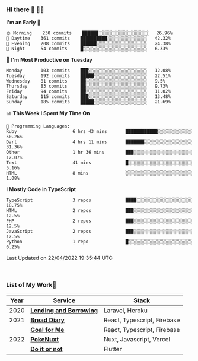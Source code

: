 ### Hi there 👋 🧑‍💻



<!--START_SECTION:waka-->
**I'm an Early 🐤** 

```text
🌞 Morning    230 commits    ██████░░░░░░░░░░░░░░░░░░░   26.96% 
🌆 Daytime    361 commits    ██████████░░░░░░░░░░░░░░░   42.32% 
🌃 Evening    208 commits    ██████░░░░░░░░░░░░░░░░░░░   24.38% 
🌙 Night      54 commits     █░░░░░░░░░░░░░░░░░░░░░░░░   6.33%

```
📅 **I'm Most Productive on Tuesday** 

```text
Monday       103 commits    ███░░░░░░░░░░░░░░░░░░░░░░   12.08% 
Tuesday      192 commits    █████░░░░░░░░░░░░░░░░░░░░   22.51% 
Wednesday    81 commits     ██░░░░░░░░░░░░░░░░░░░░░░░   9.5% 
Thursday     83 commits     ██░░░░░░░░░░░░░░░░░░░░░░░   9.73% 
Friday       94 commits     ██░░░░░░░░░░░░░░░░░░░░░░░   11.02% 
Saturday     115 commits    ███░░░░░░░░░░░░░░░░░░░░░░   13.48% 
Sunday       185 commits    █████░░░░░░░░░░░░░░░░░░░░   21.69%

```


📊 **This Week I Spent My Time On** 

```text
💬 Programming Languages: 
Ruby                     6 hrs 43 mins       ████████████░░░░░░░░░░░░░   50.26% 
Dart                     4 hrs 11 mins       ███████░░░░░░░░░░░░░░░░░░   31.36% 
Other                    1 hr 36 mins        ███░░░░░░░░░░░░░░░░░░░░░░   12.07% 
Text                     41 mins             █░░░░░░░░░░░░░░░░░░░░░░░░   5.16% 
HTML                     8 mins              ░░░░░░░░░░░░░░░░░░░░░░░░░   1.08%

```

**I Mostly Code in TypeScript** 

```text
TypeScript               3 repos             ████░░░░░░░░░░░░░░░░░░░░░   18.75% 
HTML                     2 repos             ███░░░░░░░░░░░░░░░░░░░░░░   12.5% 
PHP                      2 repos             ███░░░░░░░░░░░░░░░░░░░░░░   12.5% 
JavaScript               2 repos             ███░░░░░░░░░░░░░░░░░░░░░░   12.5% 
Python                   1 repo              █░░░░░░░░░░░░░░░░░░░░░░░░   6.25%

```



 Last Updated on 22/04/2022 19:35:44 UTC
<!--END_SECTION:waka-->


<br />

### List of My Work🚀

| Year | Service | Stack |
|--|--|--|
| 2020 | [**Lending and Borrowing**](https://lending-and-borrowing.herokuapp.com/) | Laravel, Heroku |
| 2021 | [**Bread Diary**](https://bread-diary-web.web.app/) | React, Typescript, Firebase |
|  | [**Goal for Me**](https://goal-for-me.web.app/) | React, Typescript, Firebase |
| 2022 | [**PokeNuxt**](https://pokenuxt.vercel.app/) | Nuxt, Javascript, Vercel |
|  | [**Do it or not**](https://apps.apple.com/jp/app/do-it-or-not/id1613818865) | Flutter |